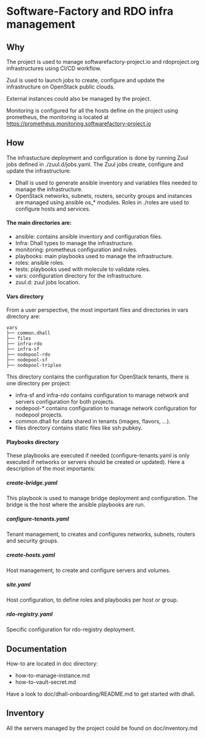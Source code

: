 # Software-Factory and RDO infra management

## Why

The project is used to manage softwarefactory-project.io and
rdoproject.org infrastructures using CI/CD workflow.

Zuul is used to launch jobs to create, configure and update the
infrastructure on OpenStack public clouds.

External instances could also be managed by the project.

Monitoring is configured for all the hosts define on the project using
prometheus, the monitoring is located at
https://prometheus.monitoring.softwarefactory-project.io

## How

The infrastucture deployment and configuration is done by running Zuul
jobs defined in ./zuul.d/jobs.yaml. The Zuul jobs create, configure and
update the infrastructure:

* Dhall is used to generate ansible inventory and variables files needed to
  manage the infrastructure.
* OpenStack networks, subnets, routers, security groups and instances are
  managed using ansible os_* modules. Roles in ./roles are used to configure
  hosts and services.


#### The main directories are:

* ansible: contains ansible inventory and configuration files.
* Infra: Dhall types to manage the infrastructure.
* monitoring: prometheus configuration and rules.
* playbooks: main playbooks used to manage the infrastructure.
* roles: ansible roles.
* tests: playbooks used with molecule to validate roles.
* vars: configuration directory for the infrastructure.
* zuul.d: zuul jobs location.


#### Vars directory

From a user perspective, the most important files and directories in vars
directory are:

```
vars
├── common.dhall
├── files
├── infra-rdo
├── infra-sf
├── nodepool-rdo
├── nodepool-sf
├── nodepool-tripleo
```

This directory contains the configuration for OpenStack tenants, there is one
directory per project:
* infra-sf and infra-rdo contains configuration to manage network and servers
  configuration for both projects.
* nodepool-* contains configuration to manage network configuration for nodepool
  projects.
* common.dhall for data shared in tenants (images, flavors, ...).
* files directory contains static files like ssh pubkey.


#### Playbooks directory

These playbooks are executed if needed (configure-tenants.yaml is only
executed if networks or servers should be created or updated). Here a
description of the most importants:

##### create-bridge.yaml

This playbook is used to manage bridge deployment and configuration. The
bridge is the host where the ansible playbooks are run.

##### configure-tenants.yaml

Tenant management, to creates and configures networks, subnets, routers
and security groups.

##### create-hosts.yaml

Host management, to create and configure servers and volumes.

##### site.yaml

Host configuration, to define roles and playbooks per host or group.

##### rdo-registry.yaml

Specific configuration for rdo-registry deployment.


## Documentation

How-to are located in doc directory:

* how-to-manage-instance.md
* how-to-vault-secret.md

Have a look to doc/dhall-onboarding/README.md to get started with dhall.

## Inventory

All the servers managed by the project could be found on doc/inventory.md
